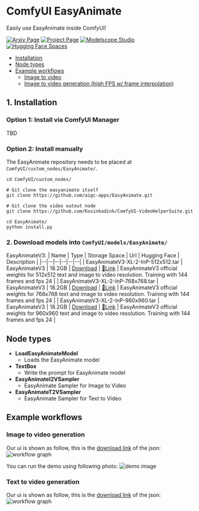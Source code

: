 # ComfyUI EasyAnimate
Easily use EasyAnimate inside ComfyUI!

[![Arxiv Page](https://img.shields.io/badge/Arxiv-Page-red)](https://arxiv.org/abs/2405.18991)
[![Project Page](https://img.shields.io/badge/Project-Website-green)](https://easyanimate.github.io/)
[![Modelscope Studio](https://img.shields.io/badge/Modelscope-Studio-blue)](https://modelscope.cn/studios/PAI/EasyAnimate/summary)
[![Hugging Face Spaces](https://img.shields.io/badge/%F0%9F%A4%97%20Hugging%20Face-Spaces-yellow)](https://huggingface.co/spaces/alibaba-pai/EasyAnimate)

- [Installation](#1-installation)
- [Node types](#node-types)
- [Example workflows](#example-workflows)
    - [Image to video](#image-to-video)
    - [Image to video generation (high FPS w/ frame interpolation)](#image-to-video-generation-high-fps-w-frame-interpolation)

## 1. Installation

### Option 1: Install via ComfyUI Manager
TBD

### Option 2: Install manually
The EasyAnimate repository needs to be placed at `ComfyUI/custom_nodes/EasyAnimate/`.

```
cd ComfyUI/custom_nodes/

# Git clone the easyanimate itself
git clone https://github.com/aigc-apps/EasyAnimate.git

# Git clone the video outout node
git clone https://github.com/Kosinkadink/ComfyUI-VideoHelperSuite.git

cd EasyAnimate/
python install.py
```

### 2. Download models into `ComfyUI/models/EasyAnimate/`
EasyAnimateV3:
| Name | Type | Storage Space | Url | Hugging Face | Description |
|--|--|--|--|--|--|
| EasyAnimateV3-XL-2-InP-512x512.tar | EasyAnimateV3 | 18.2GB | [Download](https://pai-aigc-photog.oss-cn-hangzhou.aliyuncs.com/easyanimate/Diffusion_Transformer/EasyAnimateV3-XL-2-InP-512x512.tar) | [🤗Link](https://huggingface.co/alibaba-pai/EasyAnimateV3-XL-2-InP-512x512) | EasyAnimateV3 official weights for 512x512 text and image to video resolution. Training with 144 frames and fps 24 |
| EasyAnimateV3-XL-2-InP-768x768.tar | EasyAnimateV3 | 18.2GB | [Download](https://pai-aigc-photog.oss-cn-hangzhou.aliyuncs.com/easyanimate/Diffusion_Transformer/EasyAnimateV3-XL-2-InP-768x768.tar) | [🤗Link](https://huggingface.co/alibaba-pai/EasyAnimateV3-XL-2-InP-768x768) | EasyAnimateV3 official weights for 768x768 text and image to video resolution. Training with 144 frames and fps 24 |
| EasyAnimateV3-XL-2-InP-960x960.tar | EasyAnimateV3 | 18.2GB | [Download](https://pai-aigc-photog.oss-cn-hangzhou.aliyuncs.com/easyanimate/Diffusion_Transformer/EasyAnimateV3-XL-2-InP-960x960.tar) | [🤗Link](https://huggingface.co/alibaba-pai/EasyAnimateV3-XL-2-InP-960x960) | EasyAnimateV3 official weights for 960x960 text and  image to video resolution. Training with 144 frames and fps 24 |

## Node types
- **LoadEasyAnimateModel**
    - Loads the EasyAnimate model
- **TextBox**
    - Write the prompt for EasyAnimate model
- **EasyAnimateI2VSampler**
    - EasyAnimate Sampler for Image to Video 
- **EasyAnimateT2VSampler**
    - EasyAnimate Sampler for Text to Video

## Example workflows

### Image to video generation
Our ui is shown as follow, this is the [download link](https://pai-aigc-photog.oss-cn-hangzhou.aliyuncs.com/easyanimate/asset/v3/easyanimatev3_workflow_i2v.json) of the json:
![workflow graph](https://pai-aigc-photog.oss-cn-hangzhou.aliyuncs.com/easyanimate/asset/v3/comfyui_i2v.jpg)

You can run the demo using following photo:
![demo image](https://pai-aigc-photog.oss-cn-hangzhou.aliyuncs.com/easyanimate/asset/v3/firework.png)


### Text to video generation
Our ui is shown as follow, this is the [download link](https://pai-aigc-photog.oss-cn-hangzhou.aliyuncs.com/easyanimate/asset/v3/easyanimatev3_workflow_t2v.json) of the json:
![workflow graph](https://pai-aigc-photog.oss-cn-hangzhou.aliyuncs.com/easyanimate/asset/v3/comfyui_t2v.jpg)